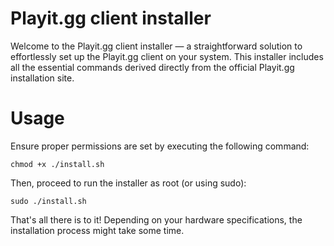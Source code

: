 # Playit.gg client installer
Welcome to the Playit.gg client installer — a straightforward solution to effortlessly set up the Playit.gg client on your system.
This installer includes all the essential commands derived directly from the official Playit.gg installation site.

# Usage
Ensure proper permissions are set by executing the following command:
```
chmod +x ./install.sh
```

Then, proceed to run the installer as root (or using sudo):
```
sudo ./install.sh
```

That's all there is to it! Depending on your hardware specifications, the installation process might take some time.
